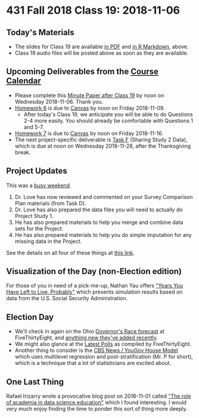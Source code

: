 # 431 Fall 2018 Class 19: 2018-11-06

## Today's Materials

- The slides for Class 19 are available [in PDF](https://github.com/THOMASELOVE/431-2018/blob/master/slides/class19/431_class-19-slides_2018.pdf) and [in R Markdown](https://github.com/THOMASELOVE/THOMASELOVE/431-2018/master/slides/class19/431_class-19-slides_2018.Rmd), above.
- Class 19 audio files will be posted above as soon as they are available.

## Upcoming Deliverables from the [Course Calendar](https://github.com/THOMASELOVE/431-2018/blob/master/calendar.md)

- Please complete this [Minute Paper after Class 19](http://bit.ly/431-2018-minute19) by noon on Wednesday 2018-11-06. Thank you.
- [Homework 6](https://github.com/THOMASELOVE/431-2018/blob/master/homework/Homework6/431-2018-hw6.md) is due to [Canvas](https://canvas.case.edu/) by noon on Friday 2018-11-09.
  - After today's Class 19, we anticipate you will be able to do Questions 2-4 more easily. You should already be comfortable with Questions 1 and 5-7.
- [Homework 7](https://github.com/THOMASELOVE/431-2018/blob/master/homework/Homework6/431-2018-hw7.md) is due to [Canvas](https://canvas.case.edu/) by noon on Friday 2018-11-16.
- The next project-specific deliverable is [Task F](https://thomaselove.github.io/431-2018-project/taskF.html) (Sharing Study 2 Data), which is due at noon on Wednesday 2018-11-28, after the Thanksgiving break.

## Project Updates

This was a [busy weekend](https://github.com/THOMASELOVE/431-2018-project/tree/master/survey-results).

1. Dr. Love has now reviewed and commented on your Survey Comparison Plan materials (from Task D). 
2. Dr. Love has also prepared the data files you will need to actually do Project Study 1.
3. He has also prepared materials to help you merge and combine data sets for the Project.
4. He has also prepared materials to help you do simple imputation for any missing data in the Project.

See the details on all four of these things at [this link](https://github.com/THOMASELOVE/431-2018-project/tree/master/survey-results).

## Visualization of the Day (non-Election edition)

For those of you in need of a pick-me-up, Nathan Yau offers ["Years You Have Left to Live, Probably"](https://flowingdata.com/2015/09/23/years-you-have-left-to-live-probably/) which presents simulation results based on data from the U.S. Social Security Administration.

## Election Day

- We'll check in again on the Ohio [Governor's Race forecast](https://projects.fivethirtyeight.com/2018-midterm-election-forecast/governor/) at FiveThirtyEight, and [anything new they've added recently](https://fivethirtyeight.com/). 
- We might also glance at the [Latest Polls](https://projects.fivethirtyeight.com/polls/) as compiled by FiveThirtyEight.
- Another thing to consider is the [CBS News / YouGov House Model](https://today.yougov.com/topics/politics/articles-reports/2018/11/04/cbs-newsyougov-house-model-democrats-225-republica) which uses multilevel regression and post-stratification (Mr. P for short), which is a technique that a lot of statisticians are excited about. 

## One Last Thing

Rafael Irizarry wrote a provocative blog post on 2018-11-01 called ["The role of academia in data science education"](https://simplystatistics.org/2018/11/01/the-role-of-academia-in-data-science-education/) which I found interesting. I would very much enjoy finding the time to ponder this sort of thing more deeply.
